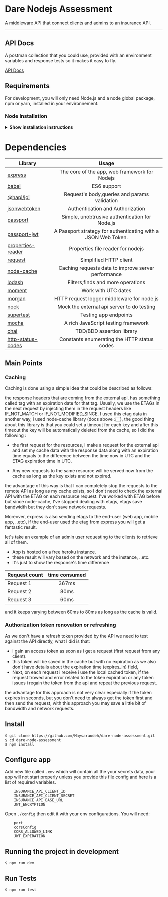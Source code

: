 # Dare Nodejs Assessment

A middleware API that connect clients and admins to an insurance API.

---

## API Docs

A postman collection that you could use, provided with an environment variables and response tests so it makes it easy to fly.

[API Docs](https://documenter.getpostman.com/view/2844109/T1DpDJLp?version=latest)

## Requirements

For development, you will only need Node.js and a node global package, npm or yarn, installed in your environnement.

### Node Installation

<details><summary><b>Show installation instructions</b></summary>

- #### Node installation on Windows

  Just go on [official Node.js website](https://nodejs.org/) and download the installer.
  Also, be sure to have `git` available in your PATH, `npm` might need it (You can find git [here](https://git-scm.com/)).

- #### Node installation on Ubuntu

  You can install nodejs and npm easily with apt install, just run the following commands.

      $ sudo apt install nodejs
      $ sudo apt install npm

- #### Other Operating Systems
  You can find more information about the installation on the [official Node.js website](https://nodejs.org/) and the [official NPM website](https://npmjs.org/).

If the installation was successful, you should be able to run the following command.

    $ node --version
    v12.18.3

    $ npm --version
    6.14.7

If you need to update `npm`, you can make it using `npm`! Cool right? After running the following command, just open again the command line and be happy.

    $ npm install npm -g

###

</details>

# Dependencies

| Library                                                              |                             Usage                             |
| -------------------------------------------------------------------- | :-----------------------------------------------------------: |
| [express](http://expressjs.com/)                                     |         The core of the app, web framework for Nodejs         |
| [babel](https://babeljs.io/docs/en/babel-node)                       |                          ES6 support                          |
| [@hapi/joi](https://www.npmjs.com/package/joi)                       |         Request's body,queries and params validation          |
| [jsonwebtoken](https://www.npmjs.com/package/jsonwebtoken)           |               Authentication and Authorization                |
| [passport](http://www.passportjs.org/)                               |        Simple, unobtrusive authentication for Node.js         |
| [passport-jwt](http://www.passportjs.org/packages/passport-jwt/)     | A Passport strategy for authenticating with a JSON Web Token. |
| [properties-reader](https://www.npmjs.com/package/properties-reader) |               Properties file reader for nodejs               |
| [request](https://github.com/request/request)                        |                    Simplified HTTP client                     |
| [node-cache](https://www.npmjs.com/package/node-cache)               |      Caching requests data to improve server performance      |
| [lodash](https://lodash.com/)                                        |               Filters,finds and more operations               |
| [moment](https://momentjs.com/)                                      |                      Work with UTC dates                      |
| [morgan](https://github.com/expressjs/morgan)                        |          HTTP request logger middleware for node.js           |
| [nock](https://github.com/nock/nock)                                 |          Mock the external api server to do testing           |
| [supertest](https://github.com/visionmedia/supertest)                |                     Testing app endpoints                     |
| [mocha](https://mochajs.org/)                                        |              A rich JavaScript testing framework              |
| [chai](https://www.chaijs.com)                                       |                   TDD/BDD assertion library                   |
| [http-status-codes](https://www.npmjs.com/package/http-status-codes) |          Constants enumerating the HTTP status codes          |

## Main Points

### Caching

Caching is done using a simple idea that could be described as follows:

the response headers that are coming from the external api, has something called tag with an expiration date for that tag.
Usually, we use the ETAGs in the next request by injecting them in the request headers like IF_NOT_MATCH or IF_NOT_MODIFIED_SINCE.
I used this etag data in another way, i used node-cache library (docs above 👆🏻), the good thing about this library is that you could set a timeout for each key and after this timeout the key will be automatically deleted from the cache, so I did the following :

- the first request for the resources, I make a request for the external api and set my cache data with the response data along with an expiration time equals to the difference between the time now in UTC and the ETAG expiration time in UTC.

- Any new requests to the same resource will be served now from the cache as long as the key exists and not expired.

the advantage of this way is that I can completely stop the requests to the remote API as long as my cache exists, so I don't need to check the external API with the ETAG on each resource request. I've worked with ETAG before but since node-cache, I've stopped dealing with etags, etags save bandwidth but they don't save network requests.

Moreover, express is also sending etags to the end-user (web app, mobile app, ..etc), if the end-user used the etag from express you will get a fantastic result.

let's take an example of an admin user requesting to the clients to retrieve all of them.

- App is hosted on a free heroku instance.
- these result will vary based on the network and the instance, ..etc.
- It's just to show the response's time difference

| Request count | time consumed |
| ------------- | :-----------: |
| Request 1     |     367ms     |
| Request 2     |     80ms      |
| Request 3     |     60ms      |

and it keeps varying between 60ms to 80ms as long as the cache is valid.

### Authorization token renovation or refreshing

As we don't have a refresh token provided by the API we need to test against the API directly, what I did is that:

- i gain an access token as soon as i get a request (first request from any client).
- this token will be saved in the cache but with no expiration as we also don't have details about the expiration time (expires_in) field,
- Next, on each request i receive i use the local cached token, if the request trowed and error related to the token expiration or any token issues i regain the token from the api and repeat the previous request.

the advantage for this approach is not very clear especially if the token expires in seconds, but you don't need to always get the token first and then send the request, with this approach you may save a little bit of bandwidth and network requests.

## Install

    $ git clone https://github.com/Maysaraodeh/dare-node-assessment.git
    $ cd dare-node-assessment
    $ npm install

## Configure app

Add new file called `.env` which will contain all the your secrets data, your app will not start properly unless you provide this file config and here is a list of required variables.

```
    INSURANCE_API_CLIENT_ID
    INSURANCE_API_CLIENT_SECRET
    INSURANCE_API_BASE_URL
    JWT_ENCRYPTION
```

Open `./config` then edit it with your env configurations. You will need:

```
    port
    corsConfig
    CORS_ALLOWED_LINK
    JWT_EXPIRATION
```

## Running the project in development

    $ npm run dev

## Run Tests

    $ npm run test
